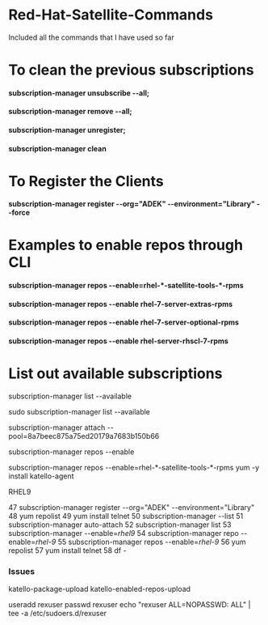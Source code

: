# Red-Hat-Satellite-Commands
Included all the commands that I have used so far

# To clean the previous subscriptions
#### subscription-manager unsubscribe --all; 
#### subscription-manager remove --all; 
#### subscription-manager unregister; 
#### subscription-manager clean

# To Register the Clients
#### subscription-manager register --org="ADEK" --environment="Library" --force

# Examples to enable repos through CLI

#### subscription-manager repos --enable=rhel-\*-satellite-tools-\*-rpms
#### subscription-manager repos --enable rhel-7-server-extras-rpms
#### subscription-manager repos --enable rhel-7-server-optional-rpms
#### subscription-manager repos --enable rhel-server-rhscl-7-rpms

# List out available subscriptions

subscription-manager list --available





sudo subscription-manager list --available

subscription-manager attach --pool=8a7beec875a75ed20179a7683b150b66


subscription-manager repos --enable 


subscription-manager repos --enable=rhel-\*-satellite-tools-\*-rpms
yum -y install katello-agent

RHEL9


 47  subscription-manager register --org="ADEK" --environment="Library"
   48  yum repolist
   49  yum install telnet
   50  subscription-manager --list
   51  subscription-manager auto-attach
   52  subscription-manager list
   53  subscription-manager --enable=*rhel9*
   54  subscription-manager repo --enable=*rhel-9*
   55  subscription-manager repos --enable=*rhel-9*
   56  yum repolist
   57  yum install telnet
   58  df -




### Issues

katello-package-upload
katello-enabled-repos-upload

useradd rexuser
passwd rexuser
echo "rexuser   ALL=NOPASSWD:   ALL" | tee -a /etc/sudoers.d/rexuser


